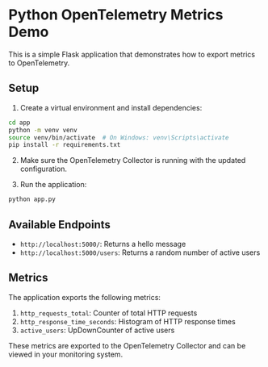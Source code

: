 # Python OpenTelemetry Metrics Demo

This is a simple Flask application that demonstrates how to export metrics to OpenTelemetry.

## Setup

1. Create a virtual environment and install dependencies:
```bash
cd app
python -m venv venv
source venv/bin/activate  # On Windows: venv\Scripts\activate
pip install -r requirements.txt
```

2. Make sure the OpenTelemetry Collector is running with the updated configuration.

3. Run the application:
```bash
python app.py
```

## Available Endpoints

- `http://localhost:5000/`: Returns a hello message
- `http://localhost:5000/users`: Returns a random number of active users

## Metrics

The application exports the following metrics:

1. `http_requests_total`: Counter of total HTTP requests
2. `http_response_time_seconds`: Histogram of HTTP response times
3. `active_users`: UpDownCounter of active users

These metrics are exported to the OpenTelemetry Collector and can be viewed in your monitoring system. 
